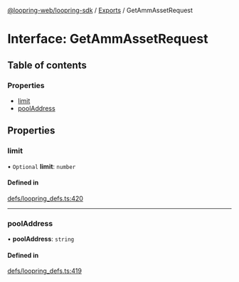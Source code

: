 [@loopring-web/loopring-sdk](../README.md) / [Exports](../modules.md) / GetAmmAssetRequest

# Interface: GetAmmAssetRequest

## Table of contents

### Properties

- [limit](GetAmmAssetRequest.md#limit)
- [poolAddress](GetAmmAssetRequest.md#pooladdress)

## Properties

### limit

• `Optional` **limit**: `number`

#### Defined in

[defs/loopring_defs.ts:420](https://github.com/Loopring/loopring_sdk/blob/532648f/src/defs/loopring_defs.ts#L420)

___

### poolAddress

• **poolAddress**: `string`

#### Defined in

[defs/loopring_defs.ts:419](https://github.com/Loopring/loopring_sdk/blob/532648f/src/defs/loopring_defs.ts#L419)
